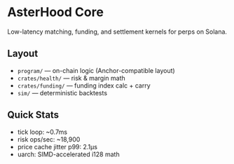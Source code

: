 # AsterHood Core

Low-latency matching, funding, and settlement kernels for perps on Solana.

## Layout
- `program/` — on-chain logic (Anchor-compatible layout)
- `crates/health/` — risk & margin math
- `crates/funding/` — funding index calc + carry
- `sim/` — deterministic backtests

## Quick Stats
- tick loop: ~0.7ms
- risk ops/sec: ~18,900
- price cache jitter p99: 2.1µs
- uarch: SIMD-accelerated i128 math
